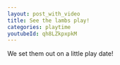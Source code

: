 ```yaml
---
layout: post_with_video
title: See the lambs play!
categories: playtime
youtubeId: qh8LZkpxpkM
---
```


We set them out on a little play date! 